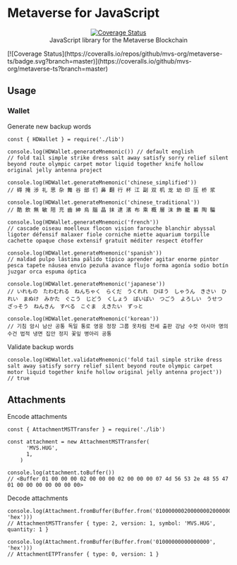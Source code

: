 # Metaverse for JavaScript
<p align="center">
  <a href="https://mvs.org/">
    <img src="https://raw.githubusercontent.com/mvs-org/lightwallet/master/src/assets/logo.png" alt="">
  </a>
  <br>
  <a href='https://coveralls.io/github/mvs-org/metaverse-ts?branch=master'><img src='https://coveralls.io/repos/github/mvs-org/metaverse-ts/badge.svg?branch=master' alt='Coverage Status' /></a>
  <br>
  JavaScript library for the Metaverse Blockchain
</p>
[![Coverage Status](https://coveralls.io/repos/github/mvs-org/metaverse-ts/badge.svg?branch=master)](https://coveralls.io/github/mvs-org/metaverse-ts?branch=master)

## Usage

### Wallet

Generate new backup words
```
const { HDWallet } = require('./lib')

console.log(HDWallet.generateMnemonic()) // default english
// fold tail simple strike dress salt away satisfy sorry relief silent beyond route olympic carpet motor liquid together knife hollow original jelly antenna project

console.log(HDWallet.generateMnemonic('chinese_simplified'))
// 碍 掩 涉 礼 思 杂 舞 谷 部 们 鼻 翻 行 杯 江 副 双 机 龙 幼 印 压 桥 浆

console.log(HDWallet.generateMnemonic('chinese_traditional'))
// 酷 飲 無 敏 陪 充 齒 紳 烏 腦 晶 抹 逮 濱 布 乘 概 層 沫 飾 籠 蓄 陶 騙

console.log(HDWallet.generateMnemonic('french'))
// cascade oiseau moelleux flocon vision farouche blanchir abyssal ligoter défensif malaxer fiole corniche miette aquarium torpille cachette opaque chose extensif gratuit méditer respect étoffer

console.log(HDWallet.generateMnemonic('spanish'))
// maldad pulpo lástima pálido típico aprender agitar enorme pintor pesca tapete náusea envío pezuña avance flujo forma agonía sodio botín juzgar orca espuma óptica

console.log(HDWallet.generateMnemonic('japanese'))
// いれもの　たわむれる　ねんちゃく　らくだ　うくれれ　ひほう　しゃうん　きさい　ひれい　まぬけ　みかた　ぐこう　じどう　くしょう　ばいばい　つごう　よろしい　うせつ　ざっそう　ねんきん　すべる　こぐま　えきたい　ずっと

console.log(HDWallet.generateMnemonic('korean'))
// 기침 암시 남산 공통 독일 통로 영웅 정장 그룹 옷차림 전세 출판 강남 수컷 아시아 명의 수건 법적 냉면 집안 정지 꽃잎 병아리 공통
```

Validate backup words
```
console.log(HDWallet.validateMnemonic('fold tail simple strike dress salt away satisfy sorry relief silent beyond route olympic carpet motor liquid together knife hollow original jelly antenna project'))
// true
```

## Attachments

Encode attachments
```
const { AttachmentMSTTransfer } = require('./lib')

const attachment = new AttachmentMSTTransfer(
      'MVS.HUG',
      1,
    )

console.log(attachment.toBuffer())
// <Buffer 01 00 00 00 02 00 00 00 02 00 00 00 07 4d 56 53 2e 48 55 47 01 00 00 00 00 00 00 00>
```

Decode attachments
```
console.log(Attachment.fromBuffer(Buffer.from('010000000200000002000000074d56532e4855470100000000000000', 'hex')))
// AttachmentMSTTransfer { type: 2, version: 1, symbol: 'MVS.HUG', quantity: 1 }

console.log(Attachment.fromBuffer(Buffer.from('01000000000000000', 'hex')))
// AttachmentETPTransfer { type: 0, version: 1 }
```